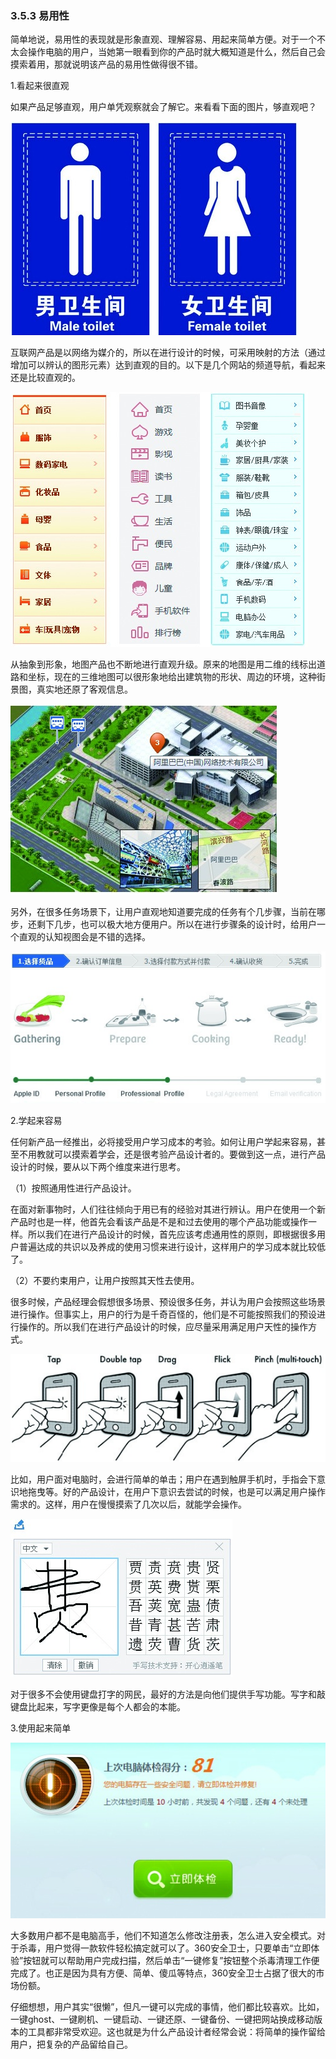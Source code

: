 ### 3.5.3 易用性

简单地说，易用性的表现就是形象直观、理解容易、用起来简单方便。对于一个不太会操作电脑的用户，当她第一眼看到你的产品时就大概知道是什么，然后自己会摸索着用，那就说明该产品的易用性做得很不错。

1.看起来很直观

如果产品足够直观，用户单凭观察就会了解它。来看看下面的图片，够直观吧？

![](images/image02035_jpeg)

互联网产品是以网络为媒介的，所以在进行设计的时候，可采用映射的方法（通过增加可以辨认的图形元素）达到直观的目的。以下是几个网站的频道导航，看起来还是比较直观的。

![](images/image02036_jpeg)

从抽象到形象，地图产品也不断地进行直观升级。原来的地图是用二维的线标出道路和坐标，现在的三维地图可以很形象地给出建筑物的形状、周边的环境，这种街景图，真实地还原了客观信息。

![](images/image02037_jpeg)

另外，在很多任务场景下，让用户直观地知道要完成的任务有个几步骤，当前在哪步，还剩下几步，也可以极大地方便用户。所以在进行步骤条的设计时，给用户一个直观的认知视图会是不错的选择。

![](images/image02038_jpeg)

2.学起来容易

任何新产品一经推出，必将接受用户学习成本的考验。如何让用户学起来容易，甚至不用教就可以摸索着学会，还是很考验产品设计者的。要做到这一点，进行产品设计的时候，要从以下两个维度来进行思考。

（1）按照通用性进行产品设计。

在面对新事物时，人们往往倾向于用已有的经验对其进行辨认。用户在使用一个新产品时也是一样，他首先会看该产品是不是和过去使用的哪个产品功能或操作一样。所以我们在进行产品设计的时候，首先应该考虑通用性的原则，即根据很多用户普遍达成的共识以及养成的使用习惯来进行设计，这样用户的学习成本就比较低了。

（2）不要约束用户，让用户按照其天性去使用。

很多时候，产品经理会假想很多场景、预设很多任务，并认为用户会按照这些场景进行操作。但事实上，用户的行为是千奇百怪的，他们是不可能按照我们的预设进行操作的。所以我们在进行产品设计的时候，应尽量采用满足用户天性的操作方式。

![](images/image02039_jpeg)

比如，用户面对电脑时，会进行简单的单击；用户在遇到触屏手机时，手指会下意识地拖曳等。好的产品设计，在用户下意识去尝试的时候，也是可以满足用户操作需求的。这样，用户在慢慢摸索了几次以后，就能学会操作。

![](images/image02040_jpeg)

对于很多不会使用键盘打字的网民，最好的方法是向他们提供手写功能。写字和敲键盘比起来，写字更像是每个人都会的本能。

3.使用起来简单

![](images/image02041_jpeg)

大多数用户都不是电脑高手，他们不知道怎么修改注册表，怎么进入安全模式。对于杀毒，用户觉得一款软件轻松搞定就可以了。360安全卫士，只要单击“立即体验”按钮就可以帮助用户完成扫描，然后单击“一键修复”按钮整个杀毒清理工作便完成了。也正是因为具有方便、简单、傻瓜等特点，360安全卫士占据了很大的市场份额。

仔细想想，用户其实“很懒”，但凡一键可以完成的事情，他们都比较喜欢。比如，一键ghost、一键刷机、一键启动、一键还原、一键备份、一键把网站换成移动版本的工具都非常受欢迎。这也就是为什么产品设计者经常会说：将简单的操作留给用户，把复杂的产品留给自己。
